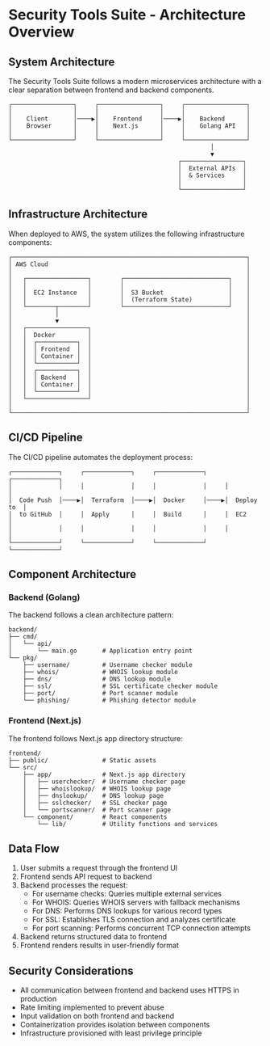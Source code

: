 # Security Tools Suite - Architecture Overview

## System Architecture

The Security Tools Suite follows a modern microservices architecture with a clear separation between frontend and backend components.

```
┌─────────────────┐     ┌─────────────────┐     ┌─────────────────┐
│                 │     │                 │     │                 │
│    Client       │────▶│    Frontend     │────▶│    Backend      │
│    Browser      │     │    Next.js      │     │    Golang API   │
│                 │     │                 │     │                 │
└─────────────────┘     └─────────────────┘     └─────────────────┘
                                                        │
                                                        ▼
                                               ┌─────────────────┐
                                               │  External APIs  │
                                               │  & Services     │
                                               │                 │
                                               └─────────────────┘
```

## Infrastructure Architecture

When deployed to AWS, the system utilizes the following infrastructure components:

```
┌─────────────────────────────────────────────────────────────────┐
│ AWS Cloud                                                       │
│                                                                 │
│   ┌─────────────────┐        ┌─────────────────────────────┐    │
│   │                 │        │                             │    │
│   │  EC2 Instance   │        │  S3 Bucket                  │    │
│   │                 │        │  (Terraform State)          │    │
│   └────────┬────────┘        └─────────────────────────────┘    │
│            │                                                    │
│            ▼                                                    │
│   ┌─────────────────┐                                           │
│   │  Docker         │                                           │
│   │  ┌───────────┐  │                                           │
│   │  │ Frontend  │  │                                           │
│   │  │ Container │  │                                           │
│   │  └───────────┘  │                                           │
│   │  ┌───────────┐  │                                           │
│   │  │ Backend   │  │                                           │
│   │  │ Container │  │                                           │
│   │  └───────────┘  │                                           │
│   └─────────────────┘                                           │
│                                                                 │
└─────────────────────────────────────────────────────────────────┘
```

## CI/CD Pipeline

The CI/CD pipeline automates the deployment process:

```
┌─────────────┐     ┌─────────────┐     ┌─────────────┐     ┌─────────────┐
│             │     │             │     │             │     │             │
│  Code Push  │────▶│  Terraform  │────▶│  Docker     │────▶│  Deploy to  │
│  to GitHub  │     │  Apply      │     │  Build      │     │  EC2        │
│             │     │             │     │             │     │             │
└─────────────┘     └─────────────┘     └─────────────┘     └─────────────┘
```

## Component Architecture

### Backend (Golang)

The backend follows a clean architecture pattern:

```
backend/
├── cmd/
│   └── api/
│       └── main.go       # Application entry point
└── pkg/
    ├── username/         # Username checker module
    ├── whois/            # WHOIS lookup module
    ├── dns/              # DNS lookup module
    ├── ssl/              # SSL certificate checker module
    ├── port/             # Port scanner module
    └── phishing/         # Phishing detector module
```

### Frontend (Next.js)

The frontend follows Next.js app directory structure:

```
frontend/
├── public/               # Static assets
└── src/
    ├── app/              # Next.js app directory
    │   ├── userchecker/  # Username checker page
    │   ├── whoislookup/  # WHOIS lookup page
    │   ├── dnslookup/    # DNS lookup page
    │   ├── sslchecker/   # SSL checker page
    │   └── portscanner/  # Port scanner page
    └── component/        # React components
        └── lib/          # Utility functions and services
```

## Data Flow

1. User submits a request through the frontend UI
2. Frontend sends API request to backend
3. Backend processes the request:
   - For username checks: Queries multiple external services
   - For WHOIS: Queries WHOIS servers with fallback mechanisms
   - For DNS: Performs DNS lookups for various record types
   - For SSL: Establishes TLS connection and analyzes certificate
   - For port scanning: Performs concurrent TCP connection attempts
4. Backend returns structured data to frontend
5. Frontend renders results in user-friendly format

## Security Considerations

- All communication between frontend and backend uses HTTPS in production
- Rate limiting implemented to prevent abuse
- Input validation on both frontend and backend
- Containerization provides isolation between components
- Infrastructure provisioned with least privilege principle